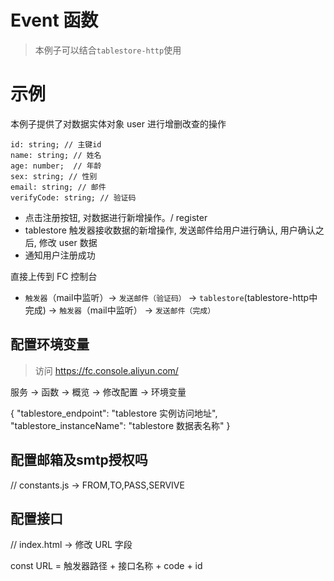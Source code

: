 
# Event 函数
> 本例子可以结合`tablestore-http`使用

# 示例
本例子提供了对数据实体对象 user 进行增删改查的操作
```
id: string; // 主键id
name: string; // 姓名
age: number;  // 年龄
sex: string; // 性别
email: string; // 邮件
verifyCode: string; // 验证码

```

- 点击注册按钮, 对数据进行新增操作。/ register
- tablestore 触发器接收数据的新增操作, 发送邮件给用户进行确认, 用户确认之后, 修改 user 数据
- 通知用户注册成功


直接上传到 FC 控制台
- `触发器`（mail中监听）-> `发送邮件（验证码）` -> `tablestore`(tablestore-http中完成) -> `触发器`（mail中监听） -> `发送邮件（完成）`

## 配置环境变量
> 访问 https://fc.console.aliyun.com/

服务 -> 函数 -> 概览 -> 修改配置 -> 环境变量

{
    "tablestore_endpoint": "tablestore 实例访问地址",
    "tablestore_instanceName": "tablestore 数据表名称"
}

## 配置邮箱及smtp授权吗
// constants.js -> FROM,TO,PASS,SERVIVE

## 配置接口
// index.html -> 修改 URL 字段

const URL = 触发器路径 + 接口名称 + code + id

